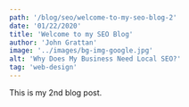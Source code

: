 ```yaml
---
path: '/blog/seo/welcome-to-my-seo-blog-2'
date: '01/22/2020'
title: 'Welcome to my SEO Blog'
author: 'John Grattan'
image: '../images/bg-img-google.jpg'
alt: 'Why Does My Business Need Local SEO?'
tag: 'web-design'
---
```


This is my 2nd blog post.
